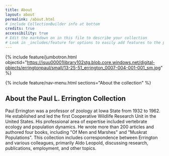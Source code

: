 ```yaml
---
title: About
layout: about
permalink: /about.html
# include CollectionBuilder info at bottom
credits: true
accessibility: true
# Edit the markdown on in this file to describe your collection
# Look in _includes/feature for options to easily add features to the page
---
```


{% include feature/jumbotron.html objectid="https://isuu00001library102stg.blob.core.windows.net/digital-objects/erringtonpaul/small/13-25-51_errington_0007-004-001-001_sm.jpg" %} 

{% include feature/nav-menu.html sections="About the collection" %}

## About the Paul L. Errington Collection

Paul Errington was a professor of zoology at Iowa State from 1932 to 1962. He established and led the first Cooperative Wildlife Research Unit in the United States. His professional area of expertise included vertebrate ecology and population dynamics. He wrote more than 200 articles and authored four books, including "Of Men and Marshes" and "Muskrat Populations". This collection includes correspondence between Errington and various colleagues, primarily Aldo Leopold, discussing research, publications, employment, and other topics.
